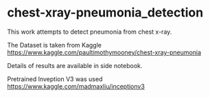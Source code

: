 # chest-xray-pneumonia_detection

This work attempts to detect pneumonia from chest x-ray.

The Dataset is taken from Kaggle https://www.kaggle.com/paultimothymooney/chest-xray-pneumonia

Details of results are available in side notebook.

Pretrained Inveption V3 was used https://www.kaggle.com/madmaxliu/inceptionv3
